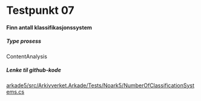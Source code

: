 # Testpunkt 07
#### Finn antall klassifikasjonssystem

<Beskrivelse/>

##### Type prosess
ContentAnalysis

##### Lenke til github-kode
[arkade5/src/Arkivverket.Arkade/Tests/Noark5/NumberOfClassificationSystems.cs](https://github.com/arkivverket/arkade5/blob/master/src/Arkivverket.Arkade/Tests/Noark5/NumberOfClassificationSystems.cs)